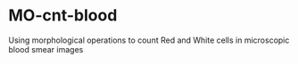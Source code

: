 # MO-cnt-blood
Using morphological operations to count Red and White cells in microscopic blood smear images
